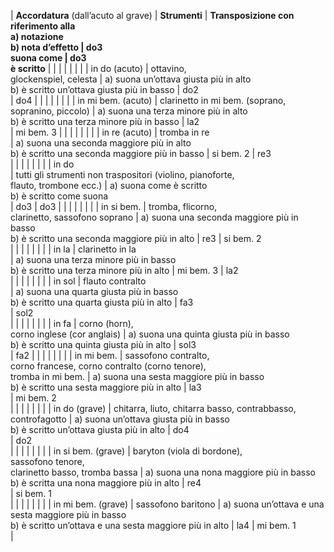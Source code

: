 | **Accordatura** (dall’acuto al grave) | **Strumenti** | **Transposizione con riferimento alla  
 a) notazione  
 b) nota d’effetto **|** do3  
suona come **|** do3  
è scritto** |
|   |   |   |   |   |
| in do (acuto) | ottavino,  
 glockenspiel, celesta | a) suona un’ottava giusta più in alto  
 b) è scritto un’ottava giusta più in basso | do2  
 | do4 |
|   |   |   |   |   |
| in mi bem. (acuto) | clarinetto in mi bem. (soprano, sopranino, piccolo) | a) suona una terza minore più in alto  
 b) è scritto una terza minore più in basso | la2  
 | mi bem. 3 |
|   |   |   |   |   |
| in re (acuto) | tromba in re  
 | a) suona una seconda maggiore più in alto  
 b) è scritto una seconda maggiore più in basso | si bem. 2 | re3  
 |
|   |   |   |   |   |
| in do  
 | tutti gli strumenti non traspositori (violino, pianoforte,  
flauto, trombone ecc.) | a) suona come è scritto  
 b) è scritto come suona  
 | do3 | do3 |
|   |   |   |   |   |
| in si bem. | tromba, flicorno,  
 clarinetto, sassofono soprano | a) suona una seconda maggiore più in basso  
 b) è scritto una seconda maggiore più in alto | re3 | si bem. 2  
 |
|   |   |   |   |   |
| in la | clarinetto in la  
 | a) suona una terza minore più in basso  
 b) è scritto una terza minore più in alto | mi bem. 3 | la2  
 |
|   |   |   |   |   |
| in sol | flauto contralto  
 | a) suona una quarta giusta più in basso  
 b) è scritto una quarta giusta più in alto | fa3  
 | sol2  
 |
|   |   |   |   |   |
| in fa | corno (horn),  
 corno inglese (cor anglais) | a) suona una quinta giusta più in basso  
 b) è scritto una quinta giusta più in alto | sol3  
 | fa2 |
|   |   |   |   |   |
| in mi bem. | sassofono contralto,  
 corno francese, corno contralto (corno tenore),  
tromba in mi bem. | a) suona una sesta maggiore più in basso  
 b) è scritto una sesta maggiore più in alto | la3  
 | mi bem. 2  
 |
|   |   |   |   |   |
| in do (grave) | chitarra, liuto, chitarra basso, contrabbasso, controfagotto | a) suona un’ottava giusta più in basso  
 b) è scritto un’ottava giusta più in alto | do4  
 | do2  
 |
|   |   |   |   |   |
| in si bem. (grave) | baryton (viola di bordone),  
 sassofono tenore,  
clarinetto basso, tromba bassa  | a) suona una nona maggiore più in basso  
 b) è scritta una nona maggiore più in alto | re4  
 | si bem. 1  
 |
|   |   |   |   |   |
| in mi bem. (grave) | sassofono baritono | a) suona un’ottava e una sesta maggiore più in basso  
 b) è scritto un’ottava e una sesta maggiore più in alto | la4 | mi bem. 1  
 |

  
 